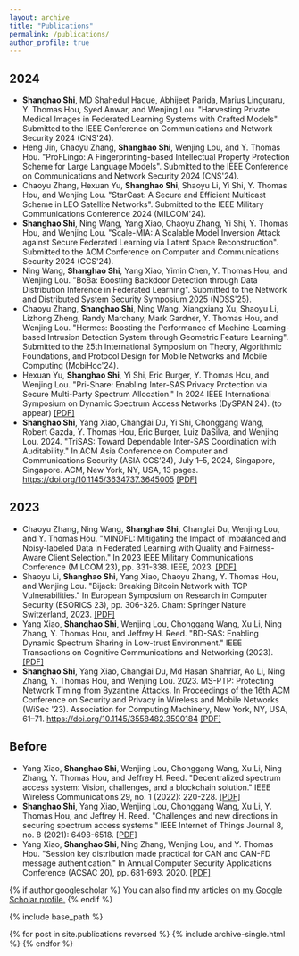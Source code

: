 ```yaml
---
layout: archive
title: "Publications"
permalink: /publications/
author_profile: true
---
```

## 2024
- **Shanghao Shi**, MD Shahedul Haque, Abhijeet Parida, Marius Linguraru, Y. Thomas Hou, Syed Anwar, and Wenjing Lou. "Harvesting Private Medical Images in Federated Learning Systems with Crafted Models". Submitted to the IEEE Conference on Communications and Network Security 2024 (CNS'24).
- Heng Jin, Chaoyu Zhang, **Shanghao Shi**, Wenjing Lou, and Y. Thomas Hou. "ProFLingo: A Fingerprinting-based Intellectual Property Protection Scheme for Large Language Models". Submitted to the IEEE Conference on Communications and Network Security 2024 (CNS'24).
- Chaoyu Zhang, Hexuan Yu, **Shanghao Shi**, Shaoyu Li, Yi Shi, Y. Thomas Hou, and Wenjing Lou. "StarCast: A Secure and Efficient Multicast Scheme in LEO Satellite Networks". Submitted to the IEEE Military Communications Conference 2024 (MILCOM'24).
- **Shanghao Shi**, Ning Wang, Yang Xiao, Chaoyu Zhang, Yi Shi, Y. Thomas Hou, and Wenjing Lou. "Scale-MIA: A Scalable Model Inversion Attack against Secure Federated Learning via Latent Space Reconstruction". Submitted to the ACM Conference on Computer and Communications Security 2024 (CCS'24).
- Ning Wang, **Shanghao Shi**, Yang Xiao, Yimin Chen, Y. Thomas Hou, and Wenjing Lou. "BoBa: Boosting Backdoor Detection through Data Distribution Inference in Federated Learning". Submitted to the Network and Distributed System Security Symposium 2025 (NDSS'25). 
- Chaoyu Zhang, **Shanghao Shi**, Ning Wang, Xiangxiang Xu, Shaoyu Li, Lizhong Zheng, Randy Marchany, Mark Gardner, Y. Thomas Hou, and Wenjing Lou. "Hermes: Boosting the Performance of Machine-Learning-based
Intrusion Detection System through Geometric Feature Learning". Submitted to the 25th International Symposium on Theory, Algorithmic Foundations, and Protocol Design for Mobile Networks and Mobile Computing (MobiHoc'24).
- Hexuan Yu, **Shanghao Shi**, Yi Shi, Eric Burger, Y. Thomas Hou, and Wenjing Lou. "Pri-Share: Enabling Inter-SAS Privacy Protection via Secure Multi-Party Spectrum Allocation." In 2024 IEEE International Symposium on Dynamic Spectrum Access Networks (DySPAN 24). (to appear) [[PDF]](http://shishishi123.github.io/files/sas-privacy.pdf)
- **Shanghao Shi**, Yang Xiao, Changlai Du, Yi Shi, Chonggang Wang, Robert Gazda, Y. Thomas Hou, Eric Burger, Luiz DaSilva, and Wenjing Lou. 2024. "TriSAS: Toward Dependable Inter-SAS Coordination with Auditability." In ACM Asia Conference on Computer and Communications Security (ASIA CCS’24), July 1–5, 2024, Singapore, Singapore. ACM, New York, NY, USA, 13 pages. https://doi.org/10.1145/3634737.3645005 [[PDF]](http://shishishi123.github.io/files/trisas.pdf)

## 2023
- Chaoyu Zhang, Ning Wang, **Shanghao Shi**, Changlai Du, Wenjing Lou, and Y. Thomas Hou. "MINDFL: Mitigating the Impact of Imbalanced and Noisy-labeled Data in Federated Learning with Quality and Fairness-Aware Client Selection." In 2023 IEEE Military Communications Conference (MILCOM 23), pp. 331-338. IEEE, 2023. [[PDF]](http://shishishi123.github.io/files/mindfl.pdf)
- Shaoyu Li, **Shanghao Shi**, Yang Xiao, Chaoyu Zhang, Y. Thomas Hou, and Wenjing Lou. "Bijack: Breaking Bitcoin Network with TCP Vulnerabilities." In European Symposium on Research in Computer Security (ESORICS 23), pp. 306-326. Cham: Springer Nature Switzerland, 2023. [[PDF]](http://shishishi123.github.io/files/Bijack.pdf)
- Yang Xiao, **Shanghao Shi**, Wenjing Lou, Chonggang Wang, Xu Li, Ning Zhang, Y. Thomas Hou, and Jeffrey H. Reed. "BD-SAS: Enabling Dynamic Spectrum Sharing in Low-trust Environment." IEEE Transactions on Cognitive Communications and Networking (2023). [[PDF]](http://shishishi123.github.io/files/bdsas.pdf)
- **Shanghao Shi**, Yang Xiao, Changlai Du, Md Hasan Shahriar, Ao Li, Ning Zhang, Y. Thomas Hou, and Wenjing Lou. 2023. MS-PTP: Protecting Network Timing from Byzantine Attacks. In Proceedings of the 16th ACM Conference on Security and Privacy in Wireless and Mobile Networks (WiSec '23). Association for Computing Machinery, New York, NY, USA, 61–71. https://doi.org/10.1145/3558482.3590184 [[PDF]](http://shishishi123.github.io/files/msptp.pdf)

## Before
- Yang Xiao, **Shanghao Shi**, Wenjing Lou, Chonggang Wang, Xu Li, Ning Zhang, Y. Thomas Hou, and Jeffrey H. Reed. "Decentralized spectrum access system: Vision, challenges, and a blockchain solution." IEEE Wireless Communications 29, no. 1 (2022): 220-228. [[PDF]](http://shishishi123.github.io/files/decensas.pdf)
- **Shanghao Shi**, Yang Xiao, Wenjing Lou, Chonggang Wang, Xu Li, Y. Thomas Hou, and Jeffrey H. Reed. "Challenges and new directions in securing spectrum access systems." IEEE Internet of Things Journal 8, no. 8 (2021): 6498-6518. [[PDF]](http://shishishi123.github.io/files/spectrumsurvey.pdf)
- Yang Xiao, **Shanghao Shi**, Ning Zhang, Wenjing Lou, and Y. Thomas Hou. "Session key distribution made practical for CAN and CAN-FD message authentication." In Annual Computer Security Applications Conference (ACSAC 20), pp. 681-693. 2020. [[PDF]](http://shishishi123.github.io/files/cansecurity.pdf)

{% if author.googlescholar %}
  You can also find my articles on <u><a href="{{author.googlescholar}}">my Google Scholar profile</a>.</u>
{% endif %}

{% include base_path %}

{% for post in site.publications reversed %}
  {% include archive-single.html %}
{% endfor %}

